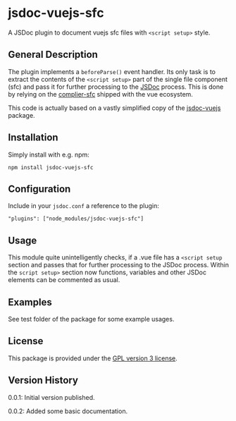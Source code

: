 # jsdoc-vuejs-sfc

A JSDoc plugin to document vuejs sfc files with `<script setup>` style.

## General Description

The plugin implements a `beforeParse()` event handler. Its only task is to extract the contents of the `<script setup>` part of the single file component (sfc) and pass it for further processing to the [JSDoc](https://jsdoc.app) process. This is done by relying on the [complier-sfc](https://github.com/vuejs/core/tree/main/packages/compiler-sfc) shipped with the vue ecosystem.

This code is actually based on a vastly simplified copy of the [jsdoc-vuejs](https://github.com/Kocal/jsdoc-vuejs#readme) package.

## Installation

Simply install with e.g. npm:

`npm install jsdoc-vuejs-sfc`

## Configuration

Include in your `jsdoc.conf` a reference to the plugin:

`"plugins": ["node_modules/jsdoc-vuejs-sfc"]`

## Usage

This module quite unintelligently checks, if a .vue file has a `<script setup` section and passes that for further processing to the JSDoc process. Within the `script setup>` section now functions, variables and other JSDoc elements can be commented as usual.

## Examples

See test folder of the package for some example usages.

## License

This package is provided under the [GPL version 3 license](LICENSE.md).

## Version History

0.0.1: Initial version published.

0.0.2: Added some basic documentation.